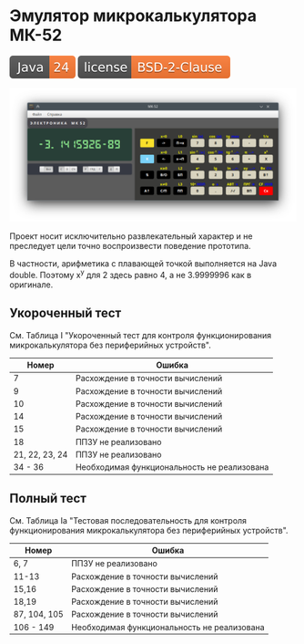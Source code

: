 # Эмулятор микрокалькулятора МК-52

![JDK](docs/java-24.svg)
[![License](docs/license.svg)](LICENSE)

![МК-52](docs/main-window.png)

Проект носит исключительно развлекательный характер и не преследует цели точно воспроизвести поведение прототипа.

В частности, арифметика с плавающей точкой выполняется на Java double. Поэтому x<sup>y</sup> для 2 здесь равно 4,
а не 3.9999996 как в оригинале.

## Укороченный тест

См. Таблица I "Укороченный тест для контроля функционирования микрокалькулятора без периферийных устройств".

| Номер          | Ошибка                                      |
|----------------|---------------------------------------------|
| 7              | Расхождение в точности вычислений           |
| 9              | Расхождение в точности вычислений           |
| 10             | Расхождение в точности вычислений           |
| 14             | Расхождение в точности вычислений           |
| 15             | Расхождение в точности вычислений           |
| 18             | ППЗУ не реализовано                         |
| 21, 22, 23, 24 | ППЗУ не реализовано                         |   
| 34 - 36        | Необходимая функциональность не реализована |

## Полный тест

См. Таблица Ia "Тестовая последовательность для контроля функционирования микрокалькулятора без периферийных устройств".

| Номер        | Ошибка                                      |
|--------------|---------------------------------------------|
| 6, 7         | ППЗУ не реализовано                         |
| 11-13        | Расхождение в точности вычислений           |
| 15,16        | Расхождение в точности вычислений           |
| 18,19        | Расхождение в точности вычислений           |
| 87, 104, 105 | Расхождение в точности вычислений           |
| 106 - 149    | Необходимая функциональность не реализована |